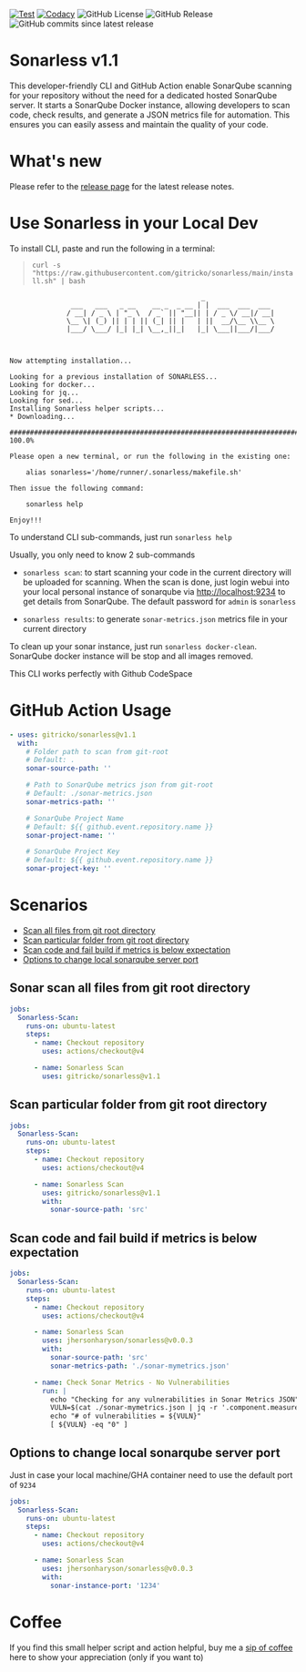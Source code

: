 [![Test](https://github.com/gitricko/sonarless/actions/workflows/test.yml/badge.svg)](https://github.com/gitricko/sonarless/actions/workflows/test.yml)
[![Codacy](https://github.com/gitricko/sonarless/actions/workflows/codacy.yml/badge.svg)](https://github.com/gitricko/sonarless/actions/workflows/codacy.yml)
![GitHub License](https://img.shields.io/github/license/gitricko/sonarless)
![GitHub Release](https://img.shields.io/github/v/release/gitricko/sonarless)
![GitHub commits since latest release](https://img.shields.io/github/commits-since/gitricko/sonarless/latest)

# Sonarless v1.1

This developer-friendly CLI and GitHub Action enable SonarQube scanning for your repository without the need for a dedicated hosted SonarQube server. It starts a SonarQube Docker instance, allowing developers to scan code, check results, and generate a JSON metrics file for automation. This ensures you can easily assess and maintain the quality of your code.

# What's new

Please refer to the [release page](https://github.com/gitricko/sonarless/releases/latest) for the latest release notes.

# Use Sonarless in your Local Dev

To install CLI, paste and run the following in a terminal:
>  `curl -s "https://raw.githubusercontent.com/gitricko/sonarless/main/install.sh" | bash`

```ssh
                                               _ 
               ___   ___   _ __    __ _  _ __ | |  ___  ___  ___ 
              / __| / _ \ | "_ \  / _` || "__|| | / _ \/ __|/ __| 
              \__ \| (_) || | | || (_| || |   | ||  __/\__ \\__ \ 
              |___/ \___/ |_| |_| \__,_||_|   |_| \___||___/|___/ 


                                                                        Now attempting installation...

Looking for a previous installation of SONARLESS...
Looking for docker...
Looking for jq...
Looking for sed...
Installing Sonarless helper scripts...
* Downloading...

######################################################################## 100.0%

Please open a new terminal, or run the following in the existing one:

    alias sonarless='/home/runner/.sonarless/makefile.sh' 

Then issue the following command:

    sonarless help

Enjoy!!!
```
To understand CLI sub-commands, just run `sonarless help`

Usually, you only need to know 2 sub-commands
- `sonarless scan`: to start scanning your code in the current directory will be uploaded for scanning. When the scan is done, just login webui into your local personal instance of sonarqube via [http://localhost:9234](http://localhost:9234) to get details from SonarQube. The default password for `admin` is `sonarless`

- `sonarless results`: to generate `sonar-metrics.json` metrics file in your current directory

To clean up your sonar instance, just run `sonarless docker-clean`. SonarQube docker instance will be stop and all images removed.

This CLI works perfectly with Github CodeSpace


# GitHub Action Usage

<!-- start usage -->
```yaml
- uses: gitricko/sonarless@v1.1
  with:
    # Folder path to scan from git-root
    # Default: . 
    sonar-source-path: ''

    # Path to SonarQube metrics json from git-root
    # Default: ./sonar-metrics.json 
    sonar-metrics-path: ''

    # SonarQube Project Name
    # Default: ${{ github.event.repository.name }}
    sonar-project-name: ''

    # SonarQube Project Key
    # Default: ${{ github.event.repository.name }}
    sonar-project-key: ''
```
<!-- end usage -->

# Scenarios

- [Scan all files from git root directory](#Sonar-scan-all-files-from-git-root-directory)
- [Scan particular folder from git root directory](#Scan-particular-folder-from-git-root-directory)
- [Scan code and fail build if metrics is below expectation](#Scan-code-and-fail-build-if-metrics-is-below-expectation)
- [Options to change local sonarqube server port](#Options-to-change-local-sonarqube-server-port)

## Sonar scan all files from git root directory

```yaml
jobs:
  Sonarless-Scan:
    runs-on: ubuntu-latest
    steps:
      - name: Checkout repository
        uses: actions/checkout@v4

      - name: Sonarless Scan
        uses: gitricko/sonarless@v1.1
```

## Scan particular folder from git root directory

```yaml
jobs:
  Sonarless-Scan:
    runs-on: ubuntu-latest
    steps:
      - name: Checkout repository
        uses: actions/checkout@v4

      - name: Sonarless Scan
        uses: gitricko/sonarless@v1.1
        with:
          sonar-source-path: 'src'
```

## Scan code and fail build if metrics is below expectation

```yaml
jobs:
  Sonarless-Scan:
    runs-on: ubuntu-latest
    steps:
      - name: Checkout repository
        uses: actions/checkout@v4

      - name: Sonarless Scan
        uses: jhersonharyson/sonarless@v0.0.3
        with:
          sonar-source-path: 'src'
          sonar-metrics-path: './sonar-mymetrics.json'

      - name: Check Sonar Metrics - No Vulnerabilities
        run: |
          echo "Checking for any vulnerabilities in Sonar Metrics JSON"
          VULN=$(cat ./sonar-mymetrics.json | jq -r '.component.measures[] | select(.metric == "vulnerabilities").value')
          echo "# of vulnerabilities = ${VULN}"
          [ ${VULN} -eq "0" ]
```

## Options to change local sonarqube server port
Just in case your local machine/GHA container need to use the default port of `9234`
```yaml
jobs:
  Sonarless-Scan:
    runs-on: ubuntu-latest
    steps:
      - name: Checkout repository
        uses: actions/checkout@v4

      - name: Sonarless Scan
        uses: jhersonharyson/sonarless@v0.0.3
        with:
          sonar-instance-port: '1234'
```

# Coffee

If you find this small helper script and action helpful, buy me a [sip of coffee](https://ko-fi.com/gitricko) here to show your appreciation (only if you want to)
